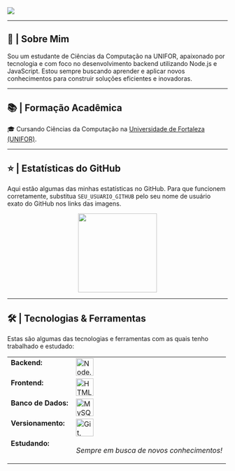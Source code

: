 <img src="https://readme-typing-svg.herokuapp.com/?font=Roboto&weight=900&size=40&center=true&vCenter=true&width=600&height=70&duration=4000&color=00BCD4&lines=Ol%C3%A1!+👋;+Eu+sou+o+Jotap%C3%AA!;Desenvolvedor+Backend+em+forma%C3%A7%C3%A3o..." />

---

## 📖 | Sobre Mim
Sou um estudante de Ciências da Computação na UNIFOR, apaixonado por tecnologia e com foco no desenvolvimento backend utilizando Node.js e JavaScript. Estou sempre buscando aprender e aplicar novos conhecimentos para construir soluções eficientes e inovadoras.

---

## 📚 | Formação Acadêmica
<p>
  🎓 Cursando Ciências da Computação na <a href="https://unifor.br" target="_blank">Universidade de Fortaleza (UNIFOR)</a>.
</p>

---

## ⭐ | Estatísticas do GitHub
Aqui estão algumas das minhas estatísticas no GitHub. Para que funcionem corretamente, substitua `SEU_USUARIO_GITHUB` pelo seu nome de usuário exato do GitHub nos links das imagens.

<div align="center">
  <a href="https://github.com/jpselas05">
    <img height="180em" src="https://github-readme-stats.vercel.app/api/top-langs/?username=jpselas05&layout=compact&langs_count=7&theme=dracula"/>
    </a>
</div>

---

## 🛠️ | Tecnologias & Ferramentas
Estas são algumas das tecnologias e ferramentas com as quais tenho trabalhado e estudado:

<table>
  <tr>
    <td style="font-weight: bold; padding-right: 10px; vertical-align: top;">Backend:</td>
    <td>
      <img height="40" src="https://skillicons.dev/icons?i=nodejs,javascript,express" alt="Node.js, JavaScript, Express.js"/>
      </td>
  </tr>
  <tr>
    <td style="font-weight: bold; padding-right: 10px; vertical-align: top;">Frontend:</td>
    <td>
      <img height="40" src="https://skillicons.dev/icons?i=html,css,js" alt="HTML, CSS, JavaScript"/>
      </td>
  </tr>
  <tr>
    <td style="font-weight: bold; padding-right: 10px; vertical-align: top;">Banco de Dados:</td>
    <td>
      <img height="40" src="https://skillicons.dev/icons?i=mysql,postgresql,mongodb" alt="MySQL, PostgreSQL, MongoDB"/>
      </td>
  </tr>
  <tr>
    <td style="font-weight: bold; padding-right: 10px; vertical-align: top;">Versionamento:</td>
    <td>
      <img height="40" src="https://skillicons.dev/icons?i=git,github" alt="Git, GitHub"/>
    </td>
  </tr>
  <tr>
    <td style="font-weight: bold; padding-right: 10px; vertical-align: top;">Estudando:</td>
    <td>
      <p><em>Sempre em busca de novos conhecimentos!</em></p>
    </td>
  </tr>
</table>
